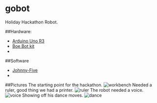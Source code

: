gobot
=====

Holiday Hackathon Robot.

##Hardware:
* [Arduino Uno R3](https://www.sparkfun.com/products/11021)
* [Boe Bot kit](https://www.sparkfun.com/products/11494)
* 
##Software
* [Johnny-Five](https://github.com/rwaldron/johnny-five)
* 
##Pictures
The starting point for the hackathon.
![workbench](https://raw.github.com/jweakley/gobot/master/pictures/workbenchStart.JPG)
Needed a ruler, good thing we had a printer.
![ruler](https://raw.github.com/jweakley/gobot/master/pictures/ruler.JPG)
The robot needed a voice.
![voice](https://raw.github.com/jweakley/gobot/master/pictures/voice.JPG)
Showing off his dance moves.
![dance](https://raw.github.com/jweakley/gobot/master/pictures/danceTime.jpg)

